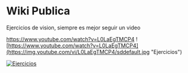 # Wiki Publica
Ejercicios de vision, siempre es mejor seguir un video 

https://www.youtube.com/watch?v=L0LaEgTMCP4
![https://www.youtube.com/watch?v=L0LaEgTMCP4](https://img.youtube.com/vi/L0LaEgTMCP4/sddefault.jpg "Ejercicios")

[![Ejercicios](https://img.youtube.com/vi/L0LaEgTMCP4/sddefault.jpg)](https://www.youtube.com/watch?v=L0LaEgTMCP4)







